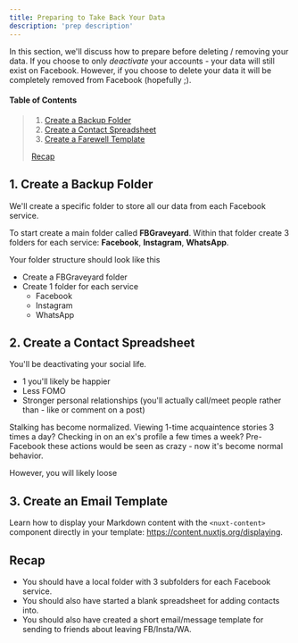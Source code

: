 ```yaml
---
title: Preparing to Take Back Your Data
description: 'prep description'
---
```


In this section, we'll discuss how to prepare before deleting / removing your data. If you choose to only _deactivate_ your accounts - your data will still exist on Facebook. However, if you choose to delete your data it will be completely removed from Facebook (hopefully ;).

<!-- More -->

#### Table of Contents

> 1. [Create a Backup Folder](#step1)
> 2. [Create a Contact Spreadsheet](#step2)
> 3. [Create a Farewell Template](#step3)
>
> [Recap](#recap)

<h2 id="step1">1. Create a Backup Folder</h2>

We'll create a specific folder to store all our data from each Facebook service.

To start create a main folder called **FBGraveyard**.
Within that folder create 3 folders for each service: **Facebook**, **Instagram**, **WhatsApp**.

Your folder structure should look like this

- Create a FBGraveyard folder
- Create 1 folder for each service
  - Facebook
  - Instagram
  - WhatsApp

<h2 id="step2">2. Create a Contact Spreadsheet</h2>

You'll be deactivating your social life.

- 1 you'll likely be happier
- Less FOMO
- Stronger personal relationships (you'll actually call/meet people rather than - like or comment on a post)

Stalking has become normalized. Viewing 1-time acquaintence stories 3 times a day? Checking in on an ex's profile a few times a week? Pre-Facebook these actions would be seen as crazy - now it's become normal behavior.

However, you will likely loose

<h2 id="step3">3. Create an Email Template</h2>

Learn how to display your Markdown content with the `<nuxt-content>` component directly in your template: https://content.nuxtjs.org/displaying.

<h2 id="recap">Recap</h2>

- You should have a local folder with 3 subfolders for each Facebook service.
- You should also have started a blank spreadsheet for adding contacts into.
- You should also have created a short email/message template for sending to friends about leaving FB/Insta/WA.

